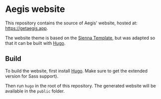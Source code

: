 # Aegis website

This repository contains the source of Aegis' website, hosted at:
https://getaegis.app.

The website theme is based on the [Sienna
Template](https://bitbucket.org/pasqualevitiello/sienna), but was adapted so
that it can be built with [Hugo](https://gohugo.io).

## Build

To build the website, first install
[Hugo](https://gohugo.io/getting-started/installing). Make sure to get the
extended version for Sass support).

Then run ``hugo`` in the root of this repository. The generated website will be
available in the ``public`` folder.
